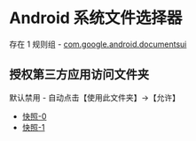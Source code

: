 # Android 系统文件选择器

存在 1 规则组 - [com.google.android.documentsui](/src/apps/com.google.android.documentsui.ts)

## 授权第三方应用访问文件夹

默认禁用 - 自动点击【使用此文件夹】->【允许】

- [快照-0](https://i.gkd.li/i/12799610)
- [快照-1](https://i.gkd.li/i/12799603)
